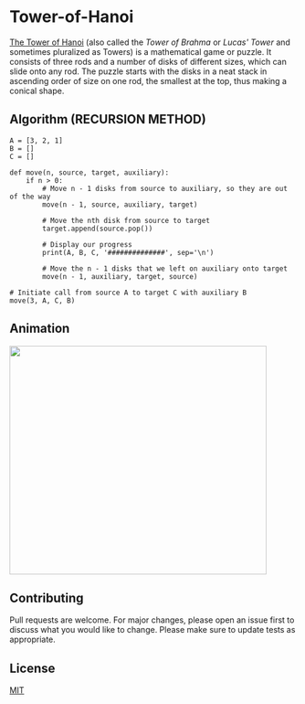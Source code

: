 # Tower-of-Hanoi
[The Tower of Hanoi](https://en.wikipedia.org/wiki/Tower_of_Hanoi) (also called the *Tower of Brahma* or *Lucas' Tower* and sometimes pluralized as Towers) is a mathematical game or puzzle. It consists of three rods and a number of disks of different sizes, which can slide onto any rod. The puzzle starts with the disks in a neat stack in ascending order of size on one rod, the smallest at the top, thus making a conical shape.

## Algorithm (RECURSION METHOD)
    A = [3, 2, 1]
    B = []
    C = []

    def move(n, source, target, auxiliary):
        if n > 0:
            # Move n - 1 disks from source to auxiliary, so they are out of the way
            move(n - 1, source, auxiliary, target)

            # Move the nth disk from source to target
            target.append(source.pop())

            # Display our progress
            print(A, B, C, '##############', sep='\n')

            # Move the n - 1 disks that we left on auxiliary onto target
            move(n - 1, auxiliary, target, source)

    # Initiate call from source A to target C with auxiliary B
    move(3, A, C, B)

## Animation
<img src="https://www.codespeedy.com/wp-content/uploads/2019/04/tower-of-hanoi-python.gif" width="450" height="400" />

## Contributing
Pull requests are welcome. For major changes, please open an issue first to discuss what you would like to change. Please make sure to update tests as appropriate.

## License
[MIT](https://choosealicense.com/licenses/mit/)
